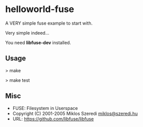 helloworld-fuse
===============

A VERY simple fuse example to start with.

Very simple indeed...

You need **libfuse-dev** installed.

Usage
-----

\> make

\> make test

Misc
------

* FUSE: Filesystem in Userspace
* Copyright (C) 2001-2005  Miklos Szeredi <miklos@szeredi.hu>
* URL: https://github.com/libfuse/libfuse

